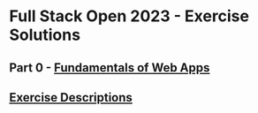 # Full Stack Open 2023 - Exercise Solutions
## Part 0 - [Fundamentals of Web Apps](https://fullstackopen.com/en/part0)
## [Exercise Descriptions](https://fullstackopen.com/en/part0/fundamentals_of_web_apps#exercises-0-1-0-6)